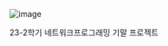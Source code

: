 ![image](https://github.com/user-attachments/assets/fcb5ee5c-8d34-41e8-aaa4-cb8facfb9c36)

23-2학기 네트워크프로그래밍 기말 프로젝트
